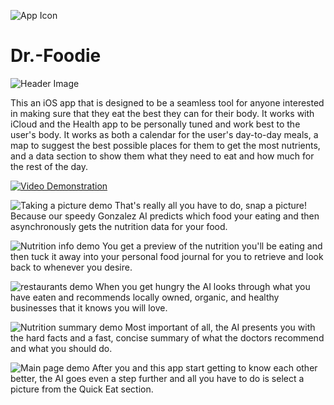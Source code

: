![App Icon](https://cdn.dribbble.com/users/1659334/screenshots/6650523/dribbble.jpg)
# Dr.-Foodie
![Header Image](https://github.com/Aries-Sciences-LLC/Dr.-Foodie/blob/master/advertising/Ozan%20Mirza%202021%20Submission.png)

This an iOS app that is designed to be a seamless tool for anyone interested in making sure that they eat the best they can for their body. It works with iCloud and the Health app to be personally tuned and work best to the user's body. It works as both a calendar for the user's day-to-day meals, a map to suggest the best possible places for them to get the most nutrients, and a data section to show them what they need to eat and how much for the rest of the day.

[![Video Demonstration](https://i.imgur.com/JGvTOmr.png)](https://www.youtube.com/watch?v=TNVQu_0D26o&t=52s "Ozan Mirza CAC 2020 Application - Dr. Foodie - AI Food Journal")

![Taking a picture demo](https://github.com/Aries-Sciences-LLC/Dr.-Foodie/blob/master/advertising/iPhone%20XR%20mockups/finished/4.png)
That's really all you have to do, snap a picture! Because our speedy Gonzalez AI predicts which food your eating and then asynchronously gets the nutrition data for your food.

![Nutrition info demo](https://github.com/Aries-Sciences-LLC/Dr.-Foodie/blob/master/advertising/iPhone%20XR%20mockups/finished/5.png)
You get a preview of the nutrition you'll be eating and then tuck it away into your personal food journal for you to retrieve and look back to whenever you desire.

![restaurants demo](https://github.com/Aries-Sciences-LLC/Dr.-Foodie/blob/master/advertising/iPhone%20XR%20mockups/finished/2.png)
When you get hungry the AI looks through what you have eaten and recommends locally owned, organic, and healthy businesses that it knows you will love.

![Nutrition summary demo](https://github.com/Aries-Sciences-LLC/Dr.-Foodie/blob/master/advertising/iPhone%20XR%20mockups/finished/3.png)
Most important of all, the AI presents you with the hard facts and a fast, concise summary of what the doctors recommend and what you should do.

![Main page demo](https://github.com/Aries-Sciences-LLC/Dr.-Foodie/blob/master/advertising/iPhone%20XR%20mockups/finished/1.png)
After you and this app start getting to know each other better, the AI goes even a step further and all you have to do is select a picture from the Quick Eat section.
